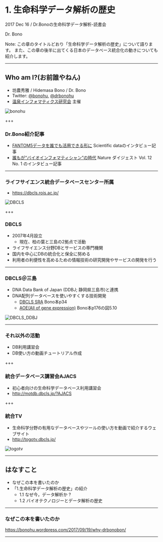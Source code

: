 # 1. 生命科学データ解析の歴史

2017 Dec 16 / Dr.Bonoの生命科学データ解析-読書会

Dr. Bono

Note:
この章のタイトルどおり「生命科学データ解析の歴史」について語ります。
また、この章の後半に出てくる日本のデータベース統合化の動きについても紹介します。

---

## Who am I?(お前誰やねん)

* 坊農秀雅 / Hidemasa Bono / Dr. Bono
* Twitter: [@bonohu](https://twitter.com/bonohu), [@drbonohu](https://twitter.com/drbonohu)
* [温泉インフォマティクス研究会](https://twitter.com/kubor_/status/860448923441221632) 主催

![bonohu](http://www.natureasia.com/static/ja-jp/scientificdata/img/papers-from-japan/fantom5/bono.jpg)

+++

### Dr.Bono紹介記事

*  [FANTOM5データを誰でも活用できる形に](https://www.natureasia.com/ja-jp/scientificdata/papers-from-japan/fantom5) Scientific dataのインタビュー記事
* [誰もが“バイオインフォマティシャン”の時代](http://doi.org/10.1038/ndigest.2015.150122) Nature ダイジェスト Vol. 12 No. 1 のインタビュー記事


---

### ライフサイエンス統合データベースセンター所属

* https://dbcls.rois.ac.jp/

![DBCLS](http://leading.lifesciencedb.jp/wordpress/wp-content/uploads/2014/06/logo_en_c.png)

+++

### DBCLS

* 2007年4月設立
  * 現在、柏の葉と三島の2拠点で活動
* ライフサイエンス分野DBとサービスの専門機関
* 国内を中心にDBの統合化と保全に努める
* 利用者の利便性を高めるための情報技術の研究開発やサービスの開発を行う

---

### DBCLS＠三島

* DNA Data Bank of Japan (DDBJ; 静岡県三島市)と連携
* DNA配列データベースを使いやすくする技術開発
  * [DBCLS SRA](http://sra.dbcls.jp/) Bono本p34
  * [AOE(All of gene expression)](http://aoe.dbcls.jp/) Bono本p176の図5.10


![DBCLS_DDBJ](http://dbcls.rois.ac.jp/wp-content/uploads/2014/02/076a3beb1ba39ef1b0a95339fc86ec72.png)

---

### それ以外の活動

* DB利用講習会
* DB使い方の動画チュートリアル作成

+++

### 統合データベース講習会AJACS

* 初心者向けの生命科学データベース利用講習会
* http://motdb.dbcls.jp/?AJACS


+++

### 統合TV

* 生命科学分野の有用なデータベースやツールの使い方を動画で紹介するウェブサイト
* http://togotv.dbcls.jp/

![togotv](http://togotv.dbcls.jp/images/logo_togotv15.png)

---

## はなすこと

* なぜこの本を書いたのか
* 「1.生命科学データ解析の歴史」の紹介
  * 1.1 なぜ今，データ解析か ?
  * 1.2 バイオテクノロジーとデータ解析の歴史


---

### なぜこの本を書いたのか

https://bonohu.wordpress.com/2017/09/19/why-drbonobon/

---
